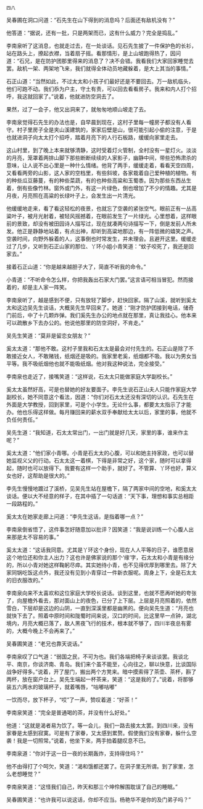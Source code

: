     四八 

   吴春圃在洞口问道：“石先生在山下得到的消息吗？后面还有敌机没有？”

   他答道：“据说，还有一批，只是两架而已，这有什么威力？完全是捣乱。”

   李南泉听了这消息，也就走过去，在一处谈话。见石先生披了一件保护色的长衫，站在路头上，撩起衣襟，当着扇子摇。看那情形，是上山坡跑得热了，因问道：“石兄，是在防护团那里得来的消息了？决不会错。我看我们大家回家睡觉去罢。敌机一架、两架地飞来，我们就得全体动员地藏躲着，是大上其当的事情。”

   石正山道：“当然如此，不过太太和小孩子们最好还是不要回去。万一敌机临头，他们可跑不动。我们忝为户主，守土有责，可以回去看看房子。我来和内人打个招呼，我这就回家了。”说着，他就进防空洞去了。

   果然，过了一会子，他又出洞来了，就匆匆地顺山坡走了去。

   李南泉觉得石先生的办法也是，自早晨到现在，这村子里每一幢房子都没有人看守。村子里房子全是夹山溪建筑的，家家后壁是山，很可能引起小偷的注意，于是也就进洞子向太太打个招呼，踏着月亮下的人行石板路，缓缓向家里走去。

   这山村里，到了晚上本来就够清静，这时受着灯火管制，全村没有一星灯火。淡淡的月亮，笼罩着两排山脚下那些断断续续的人家影子，幽静中间，带些恐怖肃杀的意味，让人说不出心里是一种什么情绪。他背了两手，缓缓走着，看看天空四周，又看看两旁的山影，这人家的空档里，有些斜坡，各家栽着自己爱种植的植物。有的种些瓜豆藤蔓，有的种些菜蔬，有的也种些高粱和玉蜀黍。因为那些东西丛生着，倒有些像竹林。窗外或门外，有这一片绿色，倒也增加了不少的情趣。尤其是月夜，月亮照在高粱的长绿叶子上，会发生出一片清光。

   他缓缓地走来，看了看这轻松的夜景，也就忘了空袭的紧张空气。眼前正有一丛高粱叶子，被月光射着，被轻风摇撼着，在眼前发生了一片绿光。心里想着，这样眼前的景致，却没有被田园诗人描写过，现在就凑两句诗描写一下，倒是发前人所未发。他正是静静地站着，有点出神，却听到高粱地那边，有一阵低微的嬉笑之声。空袭时间，向野外躲着的人，这事倒也时常发生，并未理会。且避开这里。缓缓走过了几步，又听到石正山家的那位、丫环小姐小青笑道：“蚊子咬死了，我还是回家去。”

   接着石正山道：“你是越来越胆子大了，简直不听我的命令。”

   小青道：“不听命令怎么样，你把我轰出石家大门罢。”这言语可相当冒犯。然而接着的，却是主人家一阵笑。

   李南泉听了，越是感到不便，只有放轻了脚步，赶快回家。隔了山溪，就听到奚太太和这边吴先生谈话，大概吴先生早回来了。她道：“刚才防护团接到电话，储奇门前后，中了十几颗炸弹。我们奚先生办公的地点就在那里，真让我挂心。他本来可以疏散乡下去办公的。他说他那里的防空洞好，不肯走。”

   吴先生笑道：“莫非是留恋女朋友？”

   奚太太道：“那他不敢。这村子里我和石太太是最会对付先生的。石正山是除了不敢接近女人，不敢赌钱，纸烟还是吸的。我家里老奚，纸烟都不吸。我以为男女当平等。我不吸纸烟他也就不能吸纸烟。他对我这种说法，完全接受。”

   李南泉也走近了，接嘴笑道：“这样说，石太太只能做家庭大学副校长。”

   奚太太虽然好高，可是也替她的好友要面子。李先生说石正山夫人只能作家庭大学副校长，她不同意这个看法，因道：“你们对石太太还没有深切的认识。石先生在外面是大学教授，回到家里，可是个小学生。无论什么事，都要太太指示了才能办。他也乐得这样做。每月赚回来的薪水双手奉献给太太以后，家里的事，他就不负任何责任。”

   吴先生道：“我知道，石太太常出门，一出门就是好几天，家里的事，谁来作主呢？”

   奚太太道：“他们家小青哪。小青是石太太的心腹，可以和她主持家政，也可以替她监视义父的行动。石太太这一着棋，下得是非常之好，这个家，随时可以拿得起，随时也可以放得下。我要有这样一个助手，就好了。不管算、丫环也好，算义女也好，这帮助是很大的。”

   李先生慢慢地踱过了溪桥，见吴先生站在屋檐下，隔了两家中间的空地，和奚太太谈话。便以大不经意的样子，在其中插了一句话道：“天下事，理想和事实总相距一段路程的。”

   奚太太在她家走廊上问道：“李先生这话，是指着哪一点？”

   李南泉倒省悟了，这件事怎好随意加以批评？因笑道：“我是说训练一个心腹人出来那是太不容易的事。”

   奚太太道：“这话我同意。尤其是丫环这个身份，现在人人平等的日子，谁愿意居这个地位还和你主人出力？这也许是佛家说的那个‘缘’字，石太太和小青是有缘分的，所以小青对她这样鞠躬尽瘁。其实她待小青，也不见得优厚到哪里去。除了大家同锅吃饭这点外，我还没有见到小青穿过一件新衣服呢。周身上下，全是石太太的旧衣服改的。”

   李南泉向来不太喜欢和这位家庭大学校长说话。谈到这里，也就不愿再听她的夸张了，向屋檐外看去，那对面山上的夜色，已分了上下层。上层是月亮照着的，依然雪白，下层却是这边的山阴，一直到深溪里都是幽黑的。便向吴先生道：“月亮也就快下去了。照着中原时间和陇蜀时间来说，汉口的时间，比这里早一点钟，湖北境内，月亮大概已落了，敌人黑夜飞行的技术，根本就不够了，四川半夜总有雾的，大概今晚上不会再来了。”

   吴春圃笑道：“老兄也靠天说话。”

   李南泉叹了口气道：“弱国之民，不可为也。我们各端把椅子来谈谈罢。我谈北平、南京，你谈济南、青岛。我们来个虽不能至，心向往之，聊以快意，比谈国际战争好得多。”说着，开了屋门，搬出两个方凳来。暗中摸索得了茶壶、茶杯，斟了两杯，放在窗户台上。吴先生端起一杯茶来，笑道：“这是我的了。”说着，将那够装五六两水的玻璃杯子，就着嘴唇，“咕嘟咕嘟”

   一饮而尽，放下杯子，“哎”了一声，赞叹着道：“好茶！”

   李南泉笑道：“完全是普通喝的茶，并没有什么好处。”

   他道：“这就是渴者易为饮了。等一会儿，我们一路去接太太罢。到四川来，没有家眷是太感到寂寞。可是有了家眷，又太感到累赘。假使我们没有家眷，躲什么空袭！我是一切照常。”说着，他坐下来，两手拍着腿叹息不已。

   李南泉道：“你对于这一日一夜的长期轰炸，支持得住吗？”

   他不由得打了个呵欠，笑道：“渴和饿都还罢了。在洞子里无所谓。到了家里，怎么老想睡觉？”

   李南泉笑道：“这怪我们自己，昨天和那三个坤伶解围耽误了自己的睡眠。”

   吴春圃笑道：“也许我可以说这话，你却不应当。杨艳华不是你的及门弟子吗？”

